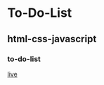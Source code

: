 # To-Do-List

## html-css-javascript

### to-do-list
[live](https://mryakup.github.io/html-todo-list)
